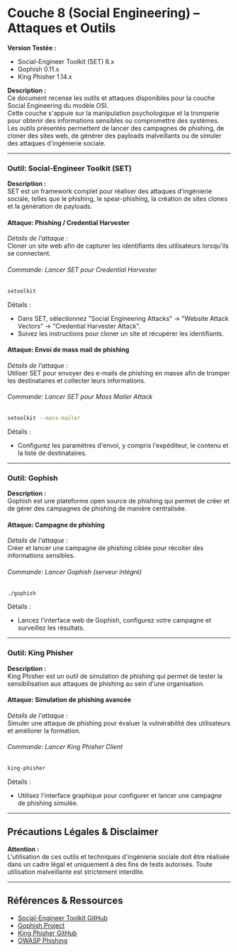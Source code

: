 # Couche 8 (Social Engineering) – Attaques et Outils

**Version Testée :**
- Social-Engineer Toolkit (SET) 8.x
- Gophish 0.11.x
- King Phisher 1.14.x

**Description :**  
Ce document recense les outils et attaques disponibles pour la couche Social Engineering du modèle OSI.  
Cette couche s'appuie sur la manipulation psychologique et la tromperie pour obtenir des informations sensibles ou compromettre des systèmes.  
Les outils présentés permettent de lancer des campagnes de phishing, de cloner des sites web, de générer des payloads malveillants ou de simuler des attaques d'ingénierie sociale.  

---

### Outil: Social-Engineer Toolkit (SET)
**Description :**  
SET est un framework complet pour réaliser des attaques d'ingénierie sociale, telles que le phishing, le spear-phishing, la création de sites clones et la génération de payloads.

#### Attaque: Phishing / Credential Harvester
*Détails de l'attaque :*  
Cloner un site web afin de capturer les identifiants des utilisateurs lorsqu'ils se connectent.

###### Commande: Lancer SET pour Credential Harvester
```bash
setoolkit
```
Détails :
- Dans SET, sélectionnez "Social Engineering Attacks" → "Website Attack Vectors" → "Credential Harvester Attack".
- Suivez les instructions pour cloner un site et récupérer les identifiants.

#### Attaque: Envoi de mass mail de phishing
*Détails de l'attaque :*  
Utiliser SET pour envoyer des e-mails de phishing en masse afin de tromper les destinataires et collecter leurs informations.

###### Commande: Lancer SET pour Mass Mailer Attack
```bash
setoolkit --mass-mailer
```
Détails :
- Configurez les paramètres d'envoi, y compris l'expéditeur, le contenu et la liste de destinataires.

---

### Outil: Gophish
**Description :**  
Gophish est une plateforme open source de phishing qui permet de créer et de gérer des campagnes de phishing de manière centralisée.

#### Attaque: Campagne de phishing
*Détails de l'attaque :*  
Créer et lancer une campagne de phishing ciblée pour récolter des informations sensibles.

###### Commande: Lancer Gophish (serveur intégré)
```bash
./gophish
```
Détails :
- Lancez l'interface web de Gophish, configurez votre campagne et surveillez les résultats.

---

### Outil: King Phisher
**Description :**  
King Phisher est un outil de simulation de phishing qui permet de tester la sensibilisation aux attaques de phishing au sein d'une organisation.

#### Attaque: Simulation de phishing avancée
*Détails de l'attaque :*  
Simuler une attaque de phishing pour évaluer la vulnérabilité des utilisateurs et améliorer la formation.

###### Commande: Lancer King Phisher Client
```bash
king-phisher
```
Détails :
- Utilisez l'interface graphique pour configurer et lancer une campagne de phishing simulée.

---

## Précautions Légales & Disclaimer
**Attention :**  
L'utilisation de ces outils et techniques d'ingénierie sociale doit être réalisée dans un cadre légal et uniquement à des fins de tests autorisés. Toute utilisation malveillante est strictement interdite.

---

## Références & Ressources
- [Social-Engineer Toolkit GitHub](https://github.com/trustedsec/social-engineer-toolkit)
- [Gophish Project](https://getgophish.com/)
- [King Phisher GitHub](https://github.com/securestate/king-phisher)
- [OWASP Phishing](https://owasp.org/www-community/attacks/Phishing)
```
